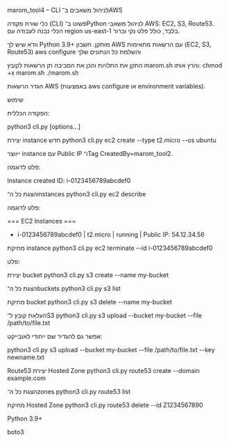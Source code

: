 marom_tool4 – CLI לניהול משאבים ב־AWS

כלי שורת פקודה (CLI) פשוט ב־Python לניהול משאבי AWS:
EC2, ‏S3, ‏Route53.
הכלי נבנה לעבודה עם region us-east-1 בלבד, כולל פלט נקי וברור.



וודא שיש לך Python 3.9+ מותקן.
חשבון AWS עם הרשאות מתאימות (EC2, S3, Route53)
aws configure והשלמת כל הנתונים שלך

התקן את התלויות והכן את הסביבה תן הרשאות לקובץ marom.sh והרץ אותו:
chmod +x marom.sh
./marom.sh

הגדר הרשאות AWS (באמצעות aws configure או environment variables).

 שימוש

הפקודה הכללית:

python3 cli.py <resource> <action> [options...]


יצירת instance חדש
python3 cli.py ec2 create --type t2.micro --os ubuntu


 ייווצר instance עם Public IP ו־Tag CreatedBy=marom_tool2.

פלט לדוגמה:


Instance created ID: i-0123456789abcdef0

הצגת כל ה־instances
python3 cli.py ec2 describe


פלט לדוגמה:

=== EC2 Instances ===
- i-0123456789abcdef0 | t2.micro | running | Public IP: 54.12.34.56

מחיקת instance
python3 cli.py ec2 terminate --id i-0123456789abcdef0


פלט:




יצירת bucket
python3 cli.py s3 create --name my-bucket

הצגת כל ה־buckets
python3 cli.py s3 list

מחיקת bucket
python3 cli.py s3 delete --name my-bucket

העלאת קובץ ל־S3
python3 cli.py s3 upload --bucket my-bucket --file /path/to/file.txt


אפשר גם להגדיר שם ייחודי לאובייקט:

python3 cli.py s3 upload --bucket my-bucket --file /path/to/file.txt --key newname.txt

 Route53
יצירת Hosted Zone
python3 cli.py route53 create --domain example.com

הצגת כל ה־zones
python3 cli.py route53 list

מחיקת Hosted Zone
python3 cli.py route53 delete --id Z1234567890



Python 3.9+

boto3


